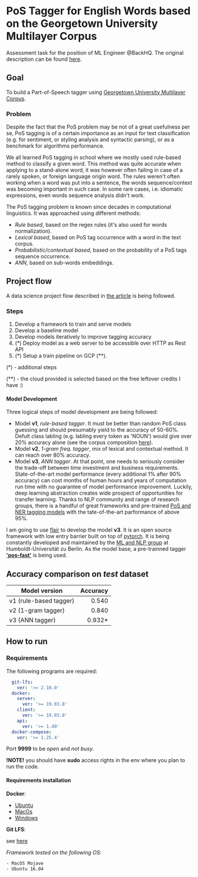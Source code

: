 # PoS Tagger for English Words based on the Georgetown University Multilayer Corpus

Assessment task for the position of ML Engineer @BackHQ. The original description can be found [here](./docu/Machine%20Learning%20Challenge%20-%20Back.pdf).

## Goal

To build a Part-of-Speech tagger using [Georgetown University Multilayer Corpus](https://github.com/UniversalDependencies/UD_English-GUM/tree/master).

### Problem

Despite the fact that the PoS problem may be not of a great usefulness per se, PoS tagging is of a certain importance as an input for text classification (e.g. for sentiment, or styling analysis and syntactic parsing), or as a benchmark for algorithms performance.

We all learned PoS tagging in school where we mostly used rule-based method to classify a given word. This method was quite accurate when applying to a stand-alone word, it was however often failing in case of a rarely spoken, or foreign language origin word. The rules weren't often working when a word was put into a sentence, the words sequence/context was becoming important in such case. In some rare cases, i.e. idiomatic expressions, even words sequence analysis didn't work.

The PoS tagging problem is known since decades in computational linguistics. It was approached using different methods:

- *Rule based*, based on the regex rules (it's also used for words normalization).
- *Lexical based*, based on PoS tag occurrence with a word in the text corpus.
- *Probabilistic/contextual based*, based on the probability of a PoS tags sequence occurrence.
- *ANN*, based on sub-words embeddings.

## Project flow

A data science project flow described in [the article](https://towardsdatascience.com/how-to-power-up-your-product-by-machine-learning-with-python-microservice-pt-1-de0f2b434bec) is being followed.

### Steps

1. Develop a framework to train and serve models
2. Develop a baseline model
3. Develop models iteratively to improve tagging accuracy
4. (*) Deploy model as a web server to be accessible over HTTP as Rest API
5. (*) Setup a train pipeline on GCP (**).

(*) - additional steps

(**) - the cloud provided is selected based on the free leftover credits I have :)

#### Model Development

Three logical steps of model development are being followed:

- Model **v1**, *rule-based tagger*. It must be better than random PoS class guessing and should presumably yield to the accuracy of 50-60%. Defult class labling (e.g. labling every token as 'NOUN') would give over 20% accuracy alone (see the corpus composition [here](./data/UD_English-GUM/stats.xml)).
- Model **v2**, *1-gram freq. tagger*, mix of lexical and contextual method. It can reach over 80% accuracy.
- Model **v3**, *ANN tagger*. At that point, one needs to seriously consider the trade-off between time investment and business requirements. State-of-the-art model performance (every additional 1% after 90% accuracy) can cost months of human hours and years of computation run time with no guarantee of model performance improvement. Luckily, deep learning abstraction creates wide prospect of opportunities for transfer learning. Thanks to NLP community and range of research groups, there is a handful of great frameworks and pre-trained [PoS and NER tagging models](http://nlpprogress.com/english/part-of-speech_tagging.html) with the tate-of-the-art parformance of above 95%. 

I am going to use [flair](https://github.com/flairNLP/flair) to develop the model **v3**. It is an open source framework with low entry barrier built on top of [pytorch](https://pytorch.org/). It is being constantly developed and maintained by the [ML and NLP group](https://www.informatik.hu-berlin.de/en/forschung-en/gebiete/ml-en/) at Humboldt-Universität zu Berlin. As the model base, a pre-trainned tagger [**'pos-fast'**](https://github.com/flairNLP/flair/blob/master/resources/docs/TUTORIAL_2_TAGGING.md) is being used.

## Accuracy comparison on *test* dataset

|Model version|Accuracy|
|-|-:|
|v1 (rule-based tagger)|0.540|
|v2 (1-gram tagger)|0.840|
|v3 (ANN tagger)|0.932*|

## How to run

### Requirements

The following programs are required:

```yaml
  git-lfs:
    ver: '>= 2.10.0'
  docker:
    server:
      ver: '>= 19.03.8'
    client:
      ver: '>= 19.03.8'
    api:
      ver: '>= 1.40'
  docker-compose:
    ver: '>= 1.25.4'
  ```

Port **9999** to be *open* and *not busy*.

**!NOTE!** you should have **sudo** access rights in the env where you plan to run the code.

#### Requirements installation

**Docker**:

- [Ubuntu](https://docs.docker.com/install/linux/docker-ce/ubuntu/)
- [MacOs](https://docs.docker.com/docker-for-mac/install/)
- [Windows](https://docs.docker.com/docker-for-windows/install/)

**Git LFS**: 

see [here](https://git-lfs.github.com/)

*Framework tested on the following OS*:

```bash
- MacOS Mojave
- Ubuntu 16.04
```